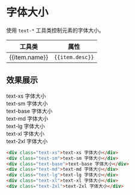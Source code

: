 # 字体大小

使用 `text-*` 工具类控制元素的字体大小。

<Example class="p-0">
  <table class="table">
    <thead>
      <tr>
        <th>工具类</th>
        <th>属性</th>
      </tr>
    </thead>
    <tbody>
      <tr v-for="item in fontSizeJson">
        <td>{{item.name}}</td>
        <td><code>{{item.desc}}</code></td>
      </tr>
    </tbody>
   </table>
</Example>

## 效果展示

<Example class="leading-7" background="light-circle">
  <div class="text-xs">text-xs 字体大小</div>
  <div class="text-sm">text-sm 字体大小</div>
  <div class="text-base">text-base 字体大小</div>
  <div class="text-md">text-md 字体大小</div>
  <div class="text-lg">text-lg 字体大小</div>
  <div class="text-xl">text-xl 字体大小</div>
  <div class="text-2xl">text-2xl 字体大小</div>
</Example>

```html
<div class="text-xs">text-xs 字体大小</div>
<div class="text-sm">text-sm 字体大小</div>
<div class="text-base">text-base 字体大小</div>
<div class="text-md">text-md 字体大小</div>
<div class="text-lg">text-lg 字体大小</div>
<div class="text-xl">text-xl 字体大小</div>
<div class="text-2xl">text-2xl 字体大小</div>
```

<script setup>
  const fontSizeJson = [
    {name: 'text-xs', desc: 'font-size: 0.75rem; line-height: 1rem;'},
    {name: 'text-sm', desc: 'font-size: 0.75rem; line-height: 1rem;'},
    {name: 'text-base', desc: 'font-size: 0.8125rem; line-height: 1.25rem;'},
    {name: 'text-lg', desc: 'font-size: 1rem; line-height: 1.5rem;'},
    {name: 'text-xl', desc: 'font-size: 1.125rem; line-height: 1.75rem;'},
    {name: 'text-2xl', desc: 'font-size: 1.5rem;line-height: 2rem;'},
  ]
</script>
